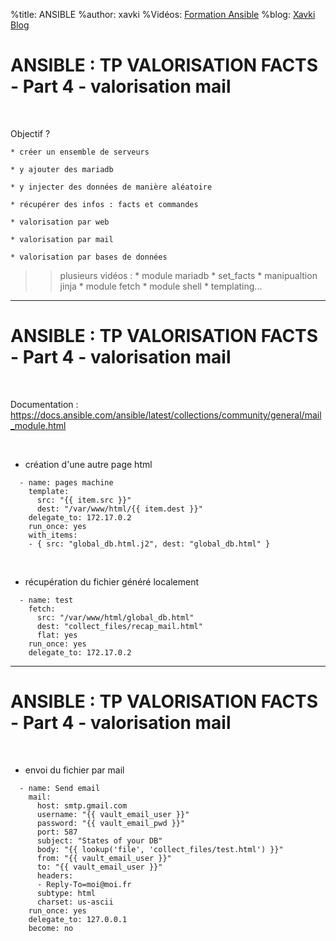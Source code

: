 %title: ANSIBLE
%author: xavki
%Vidéos: [Formation Ansible](https://www.youtube.com/playlist?list=PLn6POgpklwWoCpLKOSw3mXCqbRocnhrh-)
%blog: [Xavki Blog](https://xavki.blog)


# ANSIBLE : TP VALORISATION FACTS - Part 4 - valorisation mail

<br>

Objectif ?

	* créer un ensemble de serveurs

	* y ajouter des mariadb

	* y injecter des données de manière aléatoire

	* récupérer des infos : facts et commandes

	* valorisation par web

	* valorisation par mail

	* valorisation par bases de données


>> plusieurs vidéos :
		* module mariadb
		* set_facts
		* manipualtion jinja
		* module fetch
		* module shell
		* templating...

----------------------------------------------------------------------------

# ANSIBLE : TP VALORISATION FACTS - Part 4 - valorisation mail


<br>

Documentation : https://docs.ansible.com/ansible/latest/collections/community/general/mail_module.html

<br>

* création d'une autre page html

```
  - name: pages machine
    template:
      src: "{{ item.src }}"
      dest: "/var/www/html/{{ item.dest }}"
    delegate_to: 172.17.0.2
    run_once: yes
    with_items:
    - { src: "global_db.html.j2", dest: "global_db.html" }
```

<br>

* récupération du fichier généré localement

```
  - name: test
    fetch:
      src: "/var/www/html/global_db.html"
      dest: "collect_files/recap_mail.html"
      flat: yes
    run_once: yes
    delegate_to: 172.17.0.2
```

----------------------------------------------------------------------------

# ANSIBLE : TP VALORISATION FACTS - Part 4 - valorisation mail


<br>

* envoi du fichier par mail

```
  - name: Send email
    mail:
      host: smtp.gmail.com
      username: "{{ vault_email_user }}"
      password: "{{ vault_email_pwd }}"
      port: 587
      subject: "States of your DB"
      body: "{{ lookup('file', 'collect_files/test.html') }}"
      from: "{{ vault_email_user }}"
      to: "{{ vault_email_user }}"
      headers:
      - Reply-To=moi@moi.fr
      subtype: html
      charset: us-ascii
    run_once: yes
    delegate_to: 127.0.0.1
    become: no
```
